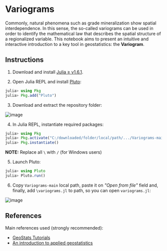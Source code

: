 # Variograms

Commonly, natural phenomena such as grade mineralization show spatial interdependence. In this sense, the so-called variograms can be used in order to identify the mathematical law that describes the spatial structure of a regionalized variable. This notebook aims to present an intuitive and interactive introduction to a key tool in geostatistics: the **Variogram**.

## Instructions

1. Download and install [Julia ≥ v1.6.1](https://julialang.org/downloads/).

2. Open Julia REPL and install [Pluto](https://github.com/fonsp/Pluto.jl):
```julia
julia> using Pkg
julia> Pkg.add("Pluto")
```

3. Download and extract the repository folder:

![image](https://user-images.githubusercontent.com/63740520/123525964-01083980-d6ab-11eb-9c11-e02875ae1c71.png)

4. In Julia REPL, instantiate required packages:
```julia
julia> using Pkg
julia> Pkg.activate("C:/downloaded/folder/local/path/.../Variograms-main")
julia> Pkg.instantiate()
```
**NOTE:** Replace all `\` with `/` (for Windows users)

5. Launch Pluto:
```julia
julia> using Pluto
julia> Pluto.run()
```

6. Copy `Variograms-main` local path, paste it on *"Open from file"* field and, finally, add `\variograms.jl` to path, so you can open `variograms.jl`:

![image](https://user-images.githubusercontent.com/63740520/123525997-46c50200-d6ab-11eb-8752-19cb623badfb.png)

## References

Main references used (strongly recommended):

- [GeoStats Tutorials](https://github.com/JuliaEarth/GeoStatsTutorials)
- [An introduction to applied geostatistics](https://www.amazon.com.br/Introduction-Applied-Geostatistics-Edward-Isaaks/dp/0195050134)
